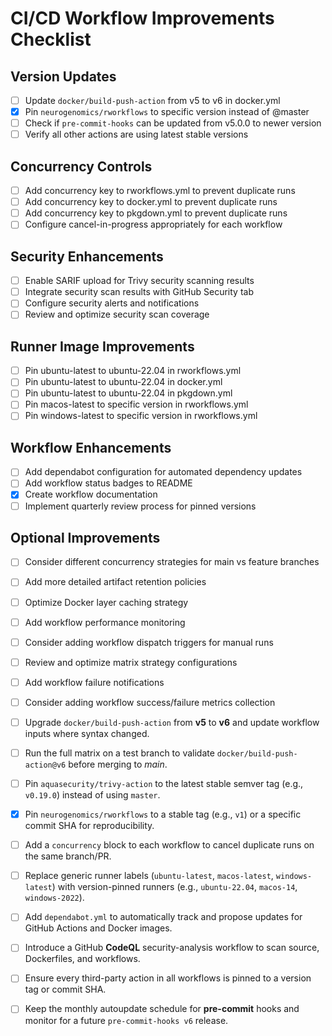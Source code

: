 # CI/CD Workflow Improvements Checklist

## Version Updates

- [ ] Update `docker/build-push-action` from v5 to v6 in docker.yml
- [x] Pin `neurogenomics/rworkflows` to specific version instead of @master
- [ ] Check if `pre-commit-hooks` can be updated from v5.0.0 to newer version
- [ ] Verify all other actions are using latest stable versions

## Concurrency Controls

- [ ] Add concurrency key to rworkflows.yml to prevent duplicate runs
- [ ] Add concurrency key to docker.yml to prevent duplicate runs  
- [ ] Add concurrency key to pkgdown.yml to prevent duplicate runs
- [ ] Configure cancel-in-progress appropriately for each workflow

## Security Enhancements

- [ ] Enable SARIF upload for Trivy security scanning results
- [ ] Integrate security scan results with GitHub Security tab
- [ ] Configure security alerts and notifications
- [ ] Review and optimize security scan coverage

## Runner Image Improvements

- [ ] Pin ubuntu-latest to ubuntu-22.04 in rworkflows.yml
- [ ] Pin ubuntu-latest to ubuntu-22.04 in docker.yml
- [ ] Pin ubuntu-latest to ubuntu-22.04 in pkgdown.yml
- [ ] Pin macos-latest to specific version in rworkflows.yml
- [ ] Pin windows-latest to specific version in rworkflows.yml

## Workflow Enhancements

- [ ] Add dependabot configuration for automated dependency updates
- [ ] Add workflow status badges to README
- [x] Create workflow documentation
- [ ] Implement quarterly review process for pinned versions

## Optional Improvements

- [ ] Consider different concurrency strategies for main vs feature branches
- [ ] Add more detailed artifact retention policies
- [ ] Optimize Docker layer caching strategy
- [ ] Add workflow performance monitoring
- [ ] Consider adding workflow dispatch triggers for manual runs
- [ ] Review and optimize matrix strategy configurations
- [ ] Add workflow failure notifications
- [ ] Consider adding workflow success/failure metrics collection

- [ ] Upgrade `docker/build-push-action` from **v5** to **v6** and update workflow inputs where syntax changed.
- [ ] Run the full matrix on a test branch to validate `docker/build-push-action@v6` before merging to *main*.
- [ ] Pin `aquasecurity/trivy-action` to the latest stable semver tag (e.g., `v0.19.0`) instead of using `master`.
- [x] Pin `neurogenomics/rworkflows` to a stable tag (e.g., `v1`) or a specific commit SHA for reproducibility.
- [ ] Add a `concurrency` block to each workflow to cancel duplicate runs on the same branch/PR.
- [ ] Replace generic runner labels (`ubuntu-latest`, `macos-latest`, `windows-latest`) with version-pinned runners (e.g., `ubuntu-22.04`, `macos-14`, `windows-2022`).
- [ ] Add `dependabot.yml` to automatically track and propose updates for GitHub Actions and Docker images.
- [ ] Introduce a GitHub **CodeQL** security-analysis workflow to scan source, Dockerfiles, and workflows.
- [ ] Ensure every third-party action in all workflows is pinned to a version tag or commit SHA.
- [ ] Keep the monthly autoupdate schedule for **pre-commit** hooks and monitor for a future `pre-commit-hooks v6` release. 